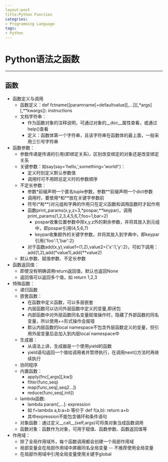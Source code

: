 ```yaml
---
layout:post
title:Python Function
categries:
- Programming Language
tags:
- Python
---
```


# Python语法之函数
---
## 函数
- 函数定义与调用
	- 函数定义：def fctname([paramname[=defaultvalue][,...]][,*args][,**kwargs]): instructions
	- 文档字符串：
		- 作为函数对象的注释说明，可通过对象的__doc__属性查看，或通过help()查看
		- 定义：函数体第一个字符串，且该字符串在函数体的最上面，一般采用三引号字符串
- 函数参数：
	- 参数传递是传递的引用(即绑定关系)，区别改变绑定的对象还是改变绑定关系
	- 关键参数：如say(say='hello,',something='world!')：
		- 定义时刻定义默认参数值
		- 调用时可不用顾忌定义时的参数顺序
	- 不定长参数：
		- 参数\*前缀声明一个匿名tuple参数，参数\**前缀声明一个dict参数
		- 调用时，要使用\*和\**放在关键字参数前
		- 符号(\*和\**)对元组和字典的作用只在定义函数和调用函数时才起作用
		- 函数print_params(x,y,z=3,\*pospar,\**keypar)，调用print_params(1,2,3,4,5,6,7,foo=1,bar=2)
			- pospar收集位置参数中除x,y,z外的剩余参数，并将其放入到元组中，即pospar引用(4,5,6,7)
			- keypar收集额外的关键字参数，并将其放入到字典中，即keypar引用{'foo':1,'bar':2}
		- 对于函数add(x,y),value1=(1,2),value2={'x':1,'y':2}，可如下调用：add(1,2),add(\*value1),add(\**value2)
	- 默认参数、赋值参数、不定长参数
- 函数返回值：
	- 即使没有明确调用return返回值，默认也返回None
	- 返回值可以返回多个值，如 return 1,2,3
- 特殊函数：
	- 递归函数
	- 嵌套函数：
		- 在函数中定义函数，可以多层嵌套
		- 内层函数可以访问外层函数中定义的变量,即闭包
		- 内部函数中对外层函数同名变量赋值操作时，隐藏了外部函数的同名变量，所以使用+=形式操作会报错
		- 默认内层函数的local namespace不包含外层函数定义的变量，但引用外层变量后会加入到内层local namespace中
	- 生成器：
		- 从语法上讲，生成器是一个使用yield的函数
		- yield语句返回一个值给调用者并暂停执行，在调用next()方法时再继续执行
	- 协同程序
	- 内置函数：
		- apply(fnc[,args][,kw])
		- filter(func,seq)
		- map(func,seq[,seq2...])
		- reduce(func,seq[,init])
	- lambda函数:
		- lambda param[,...]: expression
		- 如 f=lambda a,b:a+b 等价于 def f(a,b): return a+b
		- 其中expression不能包含循环和条件语句
	- 对象函数：通过定义__call__(self,args)可将类对象当成函数调用
	- 函数对象：函数作为对象，可用于赋值、函数参数、函数返回值等
- 作用域：
	- 除了全局作用域外，每个函数调用都会创建一个局部作用域
	- 局部变量会在局部作用域中屏蔽同名全局变量 -- 不推荐使用全局变量
	- 在局部作用域中引用全局变量使用关键字global